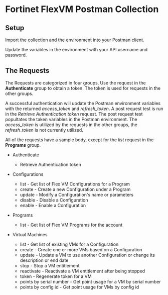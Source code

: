 # Fortinet FlexVM Postman Collection

## Setup

Import the collection and the environment into your Postman client.

Update the variables in the environment with your API username and password.

## The Requests

The Requests are categorized in four groups. Use the request in the **Authenticate** group to obtain a token. The token is used for requests in the other groups.

A successful authentication will update the Postman environment variables with the returned *access_token* and *refresh_token*. A post request test is run in the *Retrieve Authentication token* request. The post request test popultates the taken variables in the Postman environment. The *access_token* is utilized by the requests in the other groups, the *refresh_token* is not currently utilized.

All of the requests have a sample body, except for the *list* request in the **Programs** group. 

- Authenticate
  - Retrieve Authentication token

- Configurations
  - list - Get list of Flex VM Configurations for a Program
  - create - Create a new Configuration under a Program
  - update - Modify a Configuration's name or parameters
  - disable - Disable a Configuration
  - enable - Enable a Configuration

- Programs
  - list - Get list of Flex VM Programs for the account

- Virtual Machines
  - list - Get list of existing VMs for a Configuration
  - create - Create one or more VMs based on a Configuration
  - update - Update a VM to use another Configuration or change its description or end date
  - stop - Stop a VM entitlement
  - reactivate - Reactivate a VM entitlement after being stopped
  - token - Regenerate token for a VM
  - points by serial number - Get point usage for a VM by serial number
  - points by config id - Get point usage for VMs by config id